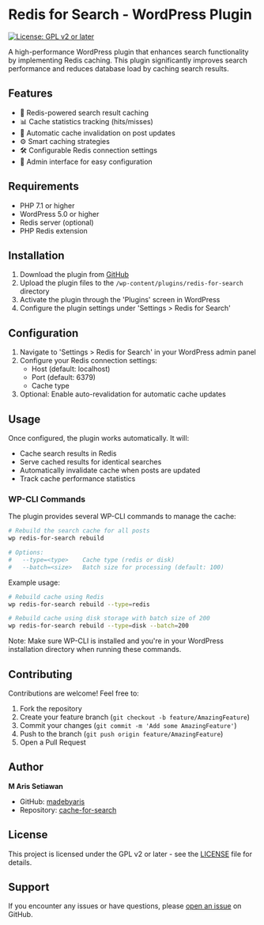 # Redis for Search - WordPress Plugin

[![License: GPL v2 or later](https://img.shields.io/badge/License-GPL%20v2%20or%20later-blue.svg)](https://www.gnu.org/licenses/gpl-2.0.html)

A high-performance WordPress plugin that enhances search functionality by implementing Redis caching. This plugin significantly improves search performance and reduces database load by caching search results.

## Features

- 🚀 Redis-powered search result caching
- 📊 Cache statistics tracking (hits/misses)
- 🔄 Automatic cache invalidation on post updates
- ⚙️ Smart caching strategies
- 🛠️ Configurable Redis connection settings
- 🎯 Admin interface for easy configuration

## Requirements

- PHP 7.1 or higher
- WordPress 5.0 or higher
- Redis server (optional)
- PHP Redis extension

## Installation

1. Download the plugin from [GitHub](https://github.com/madebyaris/cache-for-search)
2. Upload the plugin files to the `/wp-content/plugins/redis-for-search` directory
3. Activate the plugin through the 'Plugins' screen in WordPress
4. Configure the plugin settings under 'Settings > Redis for Search'

## Configuration

1. Navigate to 'Settings > Redis for Search' in your WordPress admin panel
2. Configure your Redis connection settings:
   - Host (default: localhost)
   - Port (default: 6379)
   - Cache type
3. Optional: Enable auto-revalidation for automatic cache updates

## Usage

Once configured, the plugin works automatically. It will:
- Cache search results in Redis
- Serve cached results for identical searches
- Automatically invalidate cache when posts are updated
- Track cache performance statistics

### WP-CLI Commands

The plugin provides several WP-CLI commands to manage the cache:

```bash
# Rebuild the search cache for all posts
wp redis-for-search rebuild

# Options:
#   --type=<type>    Cache type (redis or disk)
#   --batch=<size>   Batch size for processing (default: 100)
```

Example usage:
```bash
# Rebuild cache using Redis
wp redis-for-search rebuild --type=redis

# Rebuild cache using disk storage with batch size of 200
wp redis-for-search rebuild --type=disk --batch=200
```

Note: Make sure WP-CLI is installed and you're in your WordPress installation directory when running these commands.

## Contributing

Contributions are welcome! Feel free to:
1. Fork the repository
2. Create your feature branch (`git checkout -b feature/AmazingFeature`)
3. Commit your changes (`git commit -m 'Add some AmazingFeature'`)
4. Push to the branch (`git push origin feature/AmazingFeature`)
5. Open a Pull Request

## Author

**M Aris Setiawan**
- GitHub: [madebyaris](http://github.com/madebyaris)
- Repository: [cache-for-search](https://github.com/madebyaris/cache-for-search)

## License

This project is licensed under the GPL v2 or later - see the [LICENSE](https://www.gnu.org/licenses/gpl-2.0.html) file for details.

## Support

If you encounter any issues or have questions, please [open an issue](https://github.com/madebyaris/cache-for-search/issues) on GitHub.
